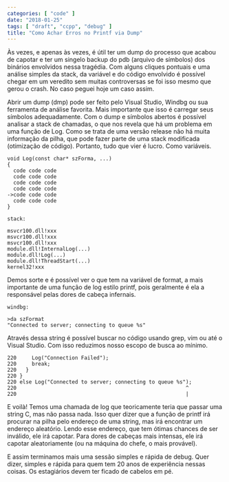```yaml
---
categories: [ "code" ]
date: "2018-01-25"
tags: [ "draft", "ccpp", "debug" ]
title: "Como Achar Erros no Printf via Dump"
---
```

Às vezes, e apenas às vezes, é útil ter um dump do processo que
acabou de capotar e ter um singelo backup do pdb (arquivo de símbolos)
dos binários envolvidos nessa tragédia. Com alguns cliques pontuais
e uma análise simples da stack, da variável e do código envolvido
é possível chegar em um veredito sem muitas controversas se foi isso
mesmo que gerou o crash. No caso peguei hoje um caso assim.

Abrir um dump (dmp) pode ser feito pelo Visual Studio, Windbg ou sua
ferramenta de análise favorita. Mais importante que isso é carregar
seus símbolos adequadamente. Com o dump e símbolos abertos é possível
analisar a stack de chamadas, o que nos revela que há um problema em
uma função de Log. Como se trata de uma versão release não há muita
informação da pilha, que pode fazer parte de uma stack modificada
(otimização de código). Portanto, tudo que vier é lucro. Como
variáveis.

    void Log(const char* szForma, ...)
    {
      code code code
      code code code
      code code code
      code code code
    ->code code code
      code code code
    }
    
    stack:
    
    msvcr100.dll!xxx
    msvcr100.dll!xxx
    msvcr100.dll!xxx
    module.dll!InternalLog(...)
    module.dll!Log(...)
    module.dll!ThreadStart(...)
    kernel32!xxx

Demos sorte e é possível ver o que tem na variável de format, a mais
importante de uma função de log estilo printf, pois geralmente é ela
a responsável pelas dores de cabeça infernais.

    windbg:
    
    >da szFormat
    "Connected to server; connecting to queue %s"

Através dessa string é possível buscar no código usando grep, vim
ou até o Visual Studio. Com isso reduzimos nosso escopo de busca ao
mínimo.

    220     Log("Connection Failed");
    220     break;
    220   }
    220 }
    220 else Log("Connected to server; connecting to queue %s");
    220                                                       ^
    220                                                       |

E voilà! Temos uma chamada de log que teoricamente teria que passar uma
string C, mas não passa nada. Isso quer dizer que a função de printf
irá procurar na pilha pelo endereço de uma string, mas irá encontrar
um endereço aleatório. Lendo esse endereço, que tem ótimas chances de
ser inválido, ele irá capotar. Para dores de cabeças mais intensas, ele
irá capotar aleatoriamente (ou na máquina do chefe, o mais provável).

E assim terminamos mais uma sessão simples e rápida de debug. Quer
dizer, simples e rápida para quem tem 20 anos de experiência nessas
coisas. Os estagiários devem ter ficado de cabelos em pé.
